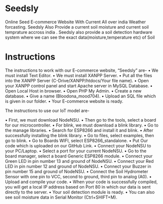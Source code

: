 # Seedsly
Online Seed E-commerce Website With Current All over india Weather forcasting. 
Seedsly Also Provide a current soil moisture and current soil temprature accross india .
Seedsly also provide a soil detection hardware system where we can see the exact data(moisture,temperature etc) of Soil

# Instructions

The instructions to work with our E-commerce website, “Seedsly” are-
•	We must install Text Editor.
•	We must install XANPP Server.
•	Put all the files into the XANPP Server (C-Drive/XANPP/htdocs/Your file name).
•	Open your XANPP control panel and start Apache server in MySQL Database.
•	Open Local Host in browser.
•	Open PHP My Admin.
•	Create a new database.
•	Give a name (Bloodona_mood704).
•	Upload an SQL file which is given in our folder.
•	Your E-commerce website is ready.


The instructions to use our IoT model are-


•	First, we must download NodeNSU.
•	Then go to the tools, select a board for our microcontroller.
•	For blink, we must download a blink library.
•	Go to the manage libraries.
•	Search for ESP8266 and install it and blink.
•	After successfully installing the blink library.
•	Go to files, select examples, then go to blink.
•	Go to Boards WIFI, select ESP8266_standalone.
•	Put Our code which is uploaded on our GitHub Link.
•	Connect your NodeNSU to your PC/Laptop.
•	Select a port for your current NodeNSU.
•	Go to the board manager, select a board Generic ESP8266 module.
•	Connect your Green LED in pin number 13 and ground of NodeNSU.
•	Connect your Red LED in pin number 12 and ground of NodeNSU.
•	Connect your Buzzer in pin number 15 and ground of NodeNSU.
•	Connect the Soil Hydrometer Sensor with one pin to VCC, second to ground, third pin to analog (A0).
•	Upload and compile your code.
•	When your code is successfully compiled, you will get a local IP address based on Port 80 in which our data is sent directly to the server.
•	Your soil detection module is ready.
•	You can also see soil moisture data in Serial Monitor (Ctrl+SHIFT+M).

